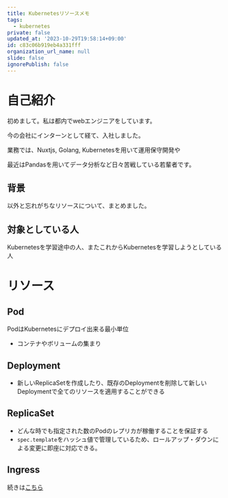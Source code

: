 ```yaml
---
title: Kubernetesリソースメモ
tags:
  - kubernetes
private: false
updated_at: '2023-10-29T19:58:14+09:00'
id: c83c06b919eb4a331fff
organization_url_name: null
slide: false
ignorePublish: false
---
```

# 自己紹介
初めまして。私は都内でwebエンジニアをしています。

今の会社にインターンとして経て、入社しました。

業務では、Nuxtjs, Golang, Kubernetesを用いて運用保守開発や

最近はPandasを用いてデータ分析など日々苦戦している若輩者です。

## 背景

以外と忘れがちなリソースについて、まとめました。

## 対象としている人

Kubernetesを学習途中の人、またこれからKubernetesを学習しようとしている人

# リソース

## Pod

PodはKubernetesにデプロイ出来る最小単位

- コンテナやボリュームの集まり

## Deployment

- 新しいReplicaSetを作成したり、既存のDeploymentを削除して新しいDeploymentで全てのリソースを適用することができる

## ReplicaSet

- どんな時でも指定された数のPodのレプリカが稼働することを保証する
- `spec.template`をハッシュ値で管理しているため、ロールアップ・ダウンによる変更に即座に対応できる。

## Ingress

続きは[こちら](https://yoshihiro-shu.com/ja/article/12)
